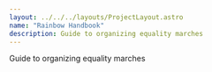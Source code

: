 ```yaml
---
layout: ../../../layouts/ProjectLayout.astro
name: "Rainbow Handbook"
description: Guide to organizing equality marches
---
```


Guide to organizing equality marches
